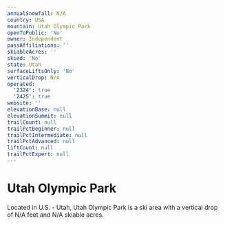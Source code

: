 ```yaml
---
annualSnowfall: N/A
country: USA
mountain: Utah Olympic Park
openToPublic: 'No'
owner: Independent
passAffiliations: ''
skiableAcres: ''
skied: 'No'
state: Utah
surfaceLiftsOnly: 'No'
verticalDrop: N/A
operated:
  '2324': true
  '2425': true
website: ''
elevationBase: null
elevationSummit: null
trailCount: null
trailPctBeginner: null
trailPctIntermediate: null
trailPctAdvanced: null
liftCount: null
trailPctExpert: null
---
```



# Utah Olympic Park

Located in U.S. - Utah, Utah Olympic Park is a ski area with a vertical drop of N/A feet and N/A skiable acres.
